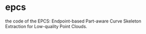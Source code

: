 # epcs
the code of the EPCS: Endpoint-based Part-aware Curve Skeleton Extraction for Low-quality Point Clouds.
